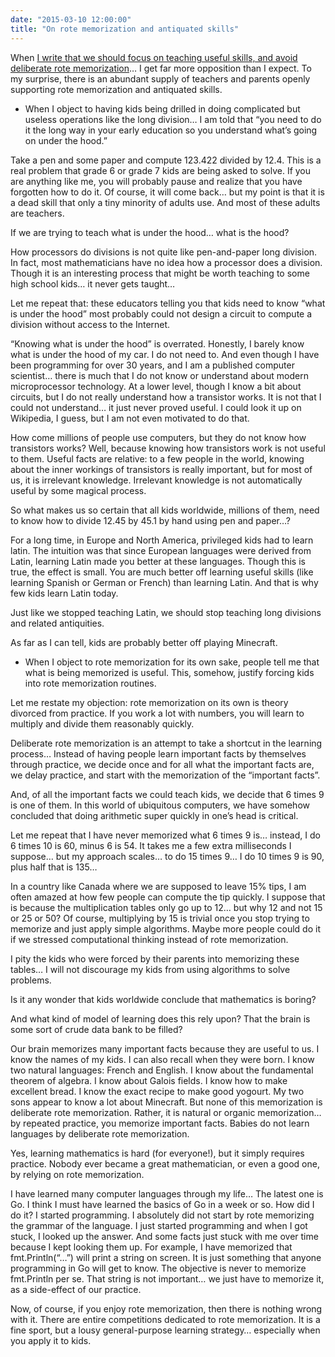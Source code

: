 ```yaml
---
date: "2015-03-10 12:00:00"
title: "On rote memorization and antiquated skills"
---
```




When [I write that we should focus on teaching useful skills, and avoid deliberate rote memorization](/lemire/blog/2015/03/09/the-mathematics-we-teach-our-kids/)&hellip; I get far more opposition than I expect. To my surprise, there is an abundant supply of teachers and parents openly supporting rote memorization and antiquated skills.

- When I object to having kids being drilled in doing complicated but useless operations like the long division&hellip; I am told that &ldquo;you need to do it the long way in your early education so you understand what&rsquo;s going on under the hood.&rdquo;

Take a pen and some paper and compute 123.422 divided by 12.4. This is a real problem that grade 6 or grade 7 kids are being asked to solve. If you are anything like me, you will probably pause and realize that you have forgotten how to do it. Of course, it will come back&hellip; but my point is that it is a dead skill that only a tiny minority of adults use. And most of these adults are teachers.

If we are trying to teach what is under the hood&hellip; what is the hood?

How processors do divisions is not quite like pen-and-paper long division. In fact, most mathematicians have no idea how a processor does a division. Though it is an interesting process that might be worth teaching to some high school kids&hellip; it never gets taught&hellip; 

Let me repeat that: these educators telling you that kids need to know &ldquo;what is under the hood&rdquo; most probably could not design a circuit to compute a division without access to the Internet.

&ldquo;Knowing what is under the hood&rdquo; is overrated. Honestly, I barely know what is under the hood of my car. I do not need to. And even though I have been programming for over 30 years, and I am a published computer scientist&hellip; there is much that I do not know or understand about modern microprocessor technology. At a lower level, though I know a bit about circuits, but I do not really understand how a transistor works. It is not that I could not understand&hellip; it just never proved useful. I could look it up on Wikipedia, I guess, but I am not even motivated to do that.

How come millions of people use computers, but they do not know how transistors works? Well, because knowing how transistors work is not useful to them. Useful facts are relative: to a few people in the world, knowing about the inner workings of transistors is really important, but for most of us, it is irrelevant knowledge. Irrelevant knowledge is not automatically useful by some magical process.

So what makes us so certain that all kids worldwide, millions of them, need to know how to divide 12.45 by 45.1 by hand using pen and paper&hellip;?

For a long time, in Europe and North America, privileged kids had to learn latin. The intuition was that since European languages were derived from Latin, learning Latin made you better at these languages. Though this is true, the effect is small. You are much better off learning useful skills (like learning Spanish or German or French) than learning Latin. And that is why few kids learn Latin today.

Just like we stopped teaching Latin, we should stop teaching long divisions and related antiquities.

As far as I can tell, kids are probably better off playing Minecraft.
- When I object to rote memorization for its own sake, people tell me that what is being memorized is useful. This, somehow, justify forcing kids into rote memorization routines.

Let me restate my objection: rote memorization on its own is theory divorced from practice. If you work a lot with numbers, you will learn to multiply and divide them reasonably quickly. 

Deliberate rote memorization is an attempt to take a shortcut in the learning process&hellip; Instead of having people learn important facts by themselves through practice, we decide once and for all what the important facts are, we delay practice, and start with the memorization of the &ldquo;important facts&rdquo;.

And, of all the important facts we could teach kids, we decide that 6 times 9 is one of them. In this world of ubiquitous computers, we have somehow concluded that doing arithmetic super quickly in one&rsquo;s head is critical.

Let me repeat that I have never memorized what 6 times 9 is&hellip; instead, I do 6 times 10 is 60, minus 6 is 54. It takes me a few extra milliseconds I suppose&hellip; but my approach scales&hellip; to do 15 times 9&hellip; I do 10 times 9 is 90, plus half that is 135&hellip;

In a country like Canada where we are supposed to leave 15% tips, I am often amazed at how few people can compute the tip quickly. I suppose that is because the multiplication tables only go up to 12&hellip; but why 12 and not 15 or 25 or 50? Of course, multiplying by 15 is trivial once you stop trying to memorize and just apply simple algorithms. Maybe more people could do it if we stressed computational thinking instead of rote memorization.

I pity the kids who were forced by their parents into memorizing these tables&hellip; I will not discourage my kids from using algorithms to solve problems. 

Is it any wonder that kids worldwide conclude that mathematics is boring?

And what kind of model of learning does this rely upon? That the brain is some sort of crude data bank to be filled?

Our brain memorizes many important facts because they are useful to us. I know the names of my kids. I can also recall when they were born. I know two natural languages: French and English. I know about the fundamental theorem of algebra. I know about Galois fields. I know how to make excellent bread. I know the exact recipe to make good yogourt. My two sons appear to know a lot about Minecraft. But none of this memorization is deliberate rote memorization. Rather, it is natural or organic memorization&hellip; by repeated practice, you memorize important facts. Babies do not learn languages by deliberate rote memorization. 

Yes, learning mathematics is hard (for everyone!), but it simply requires practice. Nobody ever became a great mathematician, or even a good one, by relying on rote memorization. 

I have learned many computer languages through my life&hellip; The latest one is Go. I think I must have learned the basics of Go in a week or so. How did I do it? I started programming. I absolutely did not start by rote memorizing the grammar of the language. I just started programming and when I got stuck, I looked up the answer. And some facts just stuck with me over time because I kept looking them up. For example, I have memorized that fmt.Println(&ldquo;&hellip;&rdquo;) will print a string on screen. It is just something that anyone programming in Go will get to know. The objective is never to memorize fmt.Println per se. That string is not important&hellip; we just have to memorize it, as a side-effect of our practice. 

Now, of course, if you enjoy rote memorization, then there is nothing wrong with it. There are entire competitions dedicated to rote memorization. It is a fine sport, but a lousy general-purpose learning strategy&hellip; especially when you apply it to kids.


